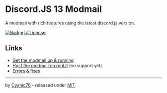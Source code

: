 # Discord.JS 13 Modmail

A modmail with rich features using the latest discord.js version.

[![Badge](https://img.shields.io/github/commit-activity/y/Cyanic76/discord-modmail?style=for-the-badge)](https://github.com/Cyanic76/discord-modmail/graphs/commit-activity)
[![License](https://img.shields.io/github/license/Cyanic76/discord-modmail.svg?style=for-the-badge)](https://github.com/Cyanic76/discord-modmail/blob/master/LICENSE)

## Links

- [Get the modmail up & running](https://github.com/Cyanic76/discord-modmail/wiki/Installation)
- [Host the modmail on repl.it](https://github.com/Cyanic76/discord-modmail/wiki/Installation#replit-users) (no support yet)
- [Errors & fixes](https://github.com/Cyanic76/discord-modmail/wiki/Errors)

---

by [Cyanic76](https://github.com/Cyanic76) - released under [MIT](https://github.com/Cyanic76/discord-modmail/blob/master/LICENSE).
